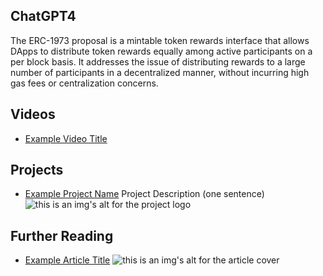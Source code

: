 ## ChatGPT4

The ERC-1973 proposal is a mintable token rewards interface that allows DApps to distribute token rewards equally among active participants on a per block basis. It addresses the issue of distributing rewards to a large number of participants in a decentralized manner, without incurring high gas fees or centralization concerns.

## Videos

- [Example Video Title](https://www.youtube.com/watch?v=TDGq4aeevgY)

## Projects

- [Example Project Name](https://xxxx.xxx/xxxxx) Project Description (one sentence) ![this is an img's alt for the project logo](https://xxxx.xxx/project-logo.xxx)

## Further Reading

- [Example Article Title](https://xxxx.xxx/xxxxx) ![this is an img's alt for the article cover](https://xxxx.xxx/article-cover.xxx)
